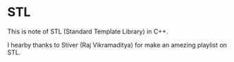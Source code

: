# STL
This is note of STL (Standard Template Library) in C++. 

I hearby thanks to Stiver (Raj Vikramaditya) for make an amezing playlist on STL.
